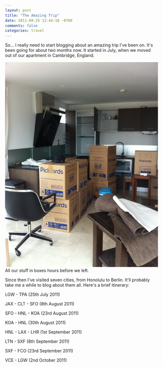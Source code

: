 ```yaml
---
layout: post
title: "The Amazing Trip"
date: 2011-09-25 12:44:18 -0700
comments: false
categories: travel
---
```


So... I really need to start blogging about an amazing trip I've been on. It's been going for about two months now. It started in July, when we moved out of our apartment in Cambridge, England.

<div class="img">
  <img src="/images/cambridge/boxes.jpg">
  <div class="alt">All our stuff in boxes hours before we left.</div>
</div>

Since then I've visited seven cities, from Honolulu to Berlin. It'll probably take me a while to blog about them all. Here's a brief itinerary:

LGW - TPA (25th July 2011)

JAX - CLT - SFO (8th August 2011)

SFO - HNL - KOA (23rd August 2011)

KOA - HNL (30th August 2011)

HNL - LAX - LHR (1st September 2011)

LTN - SXF (8th September 2011)

SXF - FCO (23rd September 2011)

VCE - LGW (2nd October 2011)